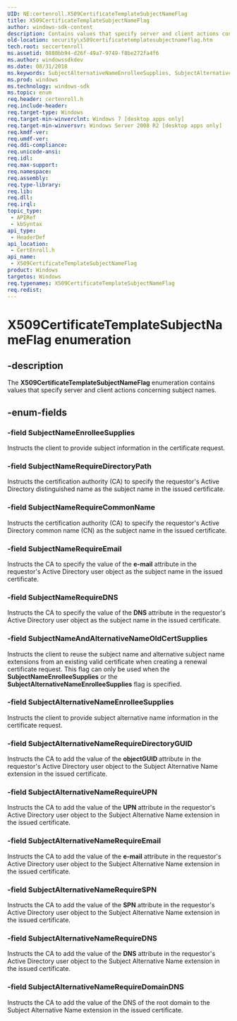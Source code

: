 ```yaml
---
UID: NE:certenroll.X509CertificateTemplateSubjectNameFlag
title: X509CertificateTemplateSubjectNameFlag
author: windows-sdk-content
description: Contains values that specify server and client actions concerning subject names.
old-location: security\x509certificatetemplatesubjectnameflag.htm
tech.root: seccertenroll
ms.assetid: 0880bb94-d26f-49a7-9749-f8be272fa4f6
ms.author: windowssdkdev
ms.date: 08/31/2018
ms.keywords: SubjectAlternativeNameEnrolleeSupplies, SubjectAlternativeNameRequireDNS, SubjectAlternativeNameRequireDirectoryGUID, SubjectAlternativeNameRequireDomainDNS, SubjectAlternativeNameRequireEmail, SubjectAlternativeNameRequireSPN, SubjectAlternativeNameRequireUPN, SubjectNameAndAlternativeNameOldCertSupplies, SubjectNameEnrolleeSupplies, SubjectNameRequireCommonName, SubjectNameRequireDNS, SubjectNameRequireDirectoryPath, SubjectNameRequireEmail, X509CertificateTemplateSubjectNameFlag, X509CertificateTemplateSubjectNameFlag enumeration [Security], certenroll/SubjectAlternativeNameEnrolleeSupplies, certenroll/SubjectAlternativeNameRequireDNS, certenroll/SubjectAlternativeNameRequireDirectoryGUID, certenroll/SubjectAlternativeNameRequireDomainDNS, certenroll/SubjectAlternativeNameRequireEmail, certenroll/SubjectAlternativeNameRequireSPN, certenroll/SubjectAlternativeNameRequireUPN, certenroll/SubjectNameAndAlternativeNameOldCertSupplies, certenroll/SubjectNameEnrolleeSupplies, certenroll/SubjectNameRequireCommonName, certenroll/SubjectNameRequireDNS, certenroll/SubjectNameRequireDirectoryPath, certenroll/SubjectNameRequireEmail, certenroll/X509CertificateTemplateSubjectNameFlag, security.x509certificatetemplatesubjectnameflag
ms.prod: windows
ms.technology: windows-sdk
ms.topic: enum
req.header: certenroll.h
req.include-header: 
req.target-type: Windows
req.target-min-winverclnt: Windows 7 [desktop apps only]
req.target-min-winversvr: Windows Server 2008 R2 [desktop apps only]
req.kmdf-ver: 
req.umdf-ver: 
req.ddi-compliance: 
req.unicode-ansi: 
req.idl: 
req.max-support: 
req.namespace: 
req.assembly: 
req.type-library: 
req.lib: 
req.dll: 
req.irql: 
topic_type:
 - APIRef
 - kbSyntax
api_type:
 - HeaderDef
api_location:
 - CertEnroll.h
api_name:
 - X509CertificateTemplateSubjectNameFlag
product: Windows
targetos: Windows
req.typenames: X509CertificateTemplateSubjectNameFlag
req.redist: 
---
```


# X509CertificateTemplateSubjectNameFlag enumeration


## -description


The <b>X509CertificateTemplateSubjectNameFlag</b> enumeration contains values that specify server and client actions concerning subject names.


## -enum-fields




### -field SubjectNameEnrolleeSupplies

Instructs the client to provide subject information in the certificate request.


### -field SubjectNameRequireDirectoryPath

Instructs the certification authority (CA) to specify the requestor's Active Directory distinguished name as the subject name in the issued certificate.


### -field SubjectNameRequireCommonName

Instructs the certification authority (CA) to specify the requestor's Active Directory common name (CN) as the subject name in the issued certificate.


### -field SubjectNameRequireEmail

Instructs the CA to specify the value of the <b>e-mail</b> attribute in the requestor's Active Directory user object as the subject name in the issued certificate.


### -field SubjectNameRequireDNS

Instructs the CA to specify the value of the <b>DNS</b> attribute in the requestor's Active Directory user object as the subject name in the issued certificate.


### -field SubjectNameAndAlternativeNameOldCertSupplies

Instructs the client to reuse the subject name and alternative subject name extensions from an existing valid certificate when creating a renewal certificate request.  This flag can only be used when the <b>SubjectNameEnrolleeSupplies</b> or the <b>SubjectAlternativeNameEnrolleeSupplies</b> flag is specified.


### -field SubjectAlternativeNameEnrolleeSupplies

Instructs the client to provide subject alternative name information in the certificate request.


### -field SubjectAlternativeNameRequireDirectoryGUID

Instructs the CA to add the value of the <b>objectGUID </b> attribute in the requestor's Active Directory user object to the Subject Alternative Name extension in the issued certificate.


### -field SubjectAlternativeNameRequireUPN

Instructs the CA to add the value of the <b>UPN</b> attribute in the requestor's Active Directory user object to the Subject Alternative Name extension in the issued certificate.


### -field SubjectAlternativeNameRequireEmail

Instructs the CA to add the value of the <b>e-mail</b> attribute in the requestor's Active Directory user object to the Subject Alternative Name extension in the issued certificate.


### -field SubjectAlternativeNameRequireSPN

Instructs the CA to add the value of the <b>SPN</b> attribute in the requestor's Active Directory user object to the Subject Alternative Name extension in the issued certificate.


### -field SubjectAlternativeNameRequireDNS

Instructs the CA to add the value of the <b>DNS</b> attribute in the requestor's Active Directory user object to the Subject Alternative Name extension  in the issued certificate.


### -field SubjectAlternativeNameRequireDomainDNS

Instructs the CA to add the value of the DNS of the root domain to the Subject Alternative Name extension  in the issued certificate.

